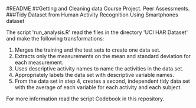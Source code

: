 #README
##Getting and Cleaning data Course Project. Peer Assessments.
###Tidy Dataset from Human Activity Recognition Using Smartphones dataset

The script 'run_analysis.R' read the files in the directory 'UCI HAR Dataset' and make the following transformations:

1.	Merges the training and the test sets to create one data set.  
2.	Extracts only the measurements on the mean and standard deviation for each measurement.  
3.	Uses descriptive activity names to name the activities in the data set.  
4.	Appropriately labels the data set with descriptive variable names.  
5.	From the data set in step 4, creates a second, independent tidy data set with the average of each variable for each activity and each subject.  

For more information read the script Codebook in this repository.

